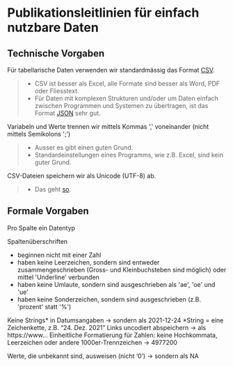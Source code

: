 
# Publikationsleitlinien für einfach nutzbare Daten

## Technische Vorgaben

Für tabellarische Daten verwenden wir standardmässig das Format [CSV](http://opendatahandbook.org/glossary/en/terms/csv/).

> - CSV ist besser als Excel, alle Formate sind besser als Word, PDF oder Fliesstext.
> - Für Daten mit komplexen Strukturen und/oder um Daten einfach zwischen Programmen und Systemen zu übertragen, ist das Format [JSON](http://opendatahandbook.org/glossary/en/terms/json/) sehr gut.

Variabeln und Werte trennen wir mittels Kommas ',' voneinander (nicht mittels Semikolons ';')

> - Ausser es gibt einen guten Grund.
> - Standardeinstellungen eines Programms, wie z.B. Excel, sind kein guter Grund.

CSV-Dateien speichern wir als Unicode (UTF-8) ab.

> - Das geht [so](https://github.com/openZH/mdd-ogd-handbook/blob/main/publikationsleitlinien/UTF-8-kodieren.md).

## Formale Vorgaben

Pro Spalte ein Datentyp

Spaltenüberschriften
- beginnen nicht mit einer Zahl
- haben keine Leerzeichen, sondern sind entweder zusammengeschrieben (Gross- und Kleinbuchsteben sind möglich) oder mittel 'Underline' verbunden 
- haben keine Umlaute, sondern sind ausgeschrieben als 'ae', 'oe' und 'ue'
- haben keine Sonderzeichen, sondern sind ausgeschrieben (z.B. 'prozent' statt '%')

Keine Strings* in Datumsangaben → sondern als  2021-12-24
*String = eine Zeichenkette, z.B. “24. Dez. 2021”
Links uncodiert abspeichern → als  https://www...
Einheitliche Formatierung für Zahlen: keine Hochkommata, Leerzeichen oder andere 1000er-Trennzeichen → 4977200

Werte, die unbekannt sind, ausweisen (nicht ‘0’) → sondern als NA

